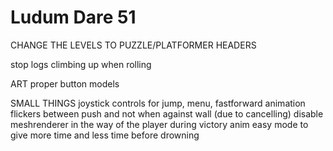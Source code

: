 # Ludum Dare 51

CHANGE THE LEVELS TO PUZZLE/PLATFORMER HEADERS

stop logs climbing up when rolling

ART
proper button models


SMALL THINGS
joystick controls for jump, menu, fastforward
animation flickers between push and not when against wall (due to cancelling)
disable meshrenderer in the way of the player during victory anim
easy mode to give more time and less time before drowning